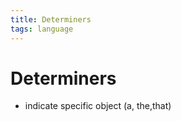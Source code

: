 ```yaml
---
title: Determiners
tags: language
---
```


# Determiners
- indicate specific object (a, the,that)
































































